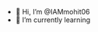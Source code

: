 - 👋 Hi, I’m @IAMmohit06
- 🌱 I’m currently learning

<!---
IAMmohit05/IAMmohit05 is a ✨ special ✨ repository because its `README.md` (this file) appears on your GitHub profile.
You can click the Preview link to take a look at your changes.
--->
